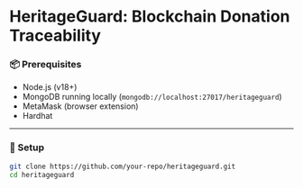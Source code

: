 # HeritageGuard: Blockchain Donation Traceability

### 📦 Prerequisites

- Node.js (v18+)
- MongoDB running locally (`mongodb://localhost:27017/heritageguard`)
- MetaMask (browser extension)
- Hardhat

---

### 🚀 Setup

```bash
git clone https://github.com/your-repo/heritageguard.git
cd heritageguard
